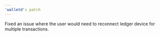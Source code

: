 ```yaml
---
'walletd': patch
---
```


Fixed an issue where the user would need to reconnect ledger device for multiple transactions.

